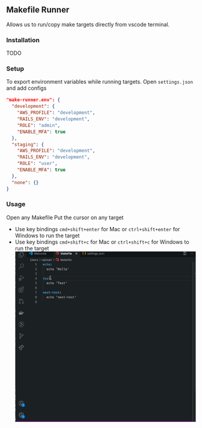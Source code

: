 ## Makefile Runner
Allows us to run/copy make targets directly from vscode terminal.
### Installation
TODO
### Setup
To export environment variables while running targets.
Open `settings.json` and add configs
``` json
"make-runner.env": {
  "development": {
    "AWS_PROFILE": "development",
    "RAILS_ENV": "development",
    "ROLE": "admin",
    "ENABLE_MFA": true
  },
  "staging": {
    "AWS_PROFILE": "development",
    "RAILS_ENV": "development",
    "ROLE": "user",
    "ENABLE_MFA": true
  },
  "none": {}
}
```
### Usage
Open any Makefile
Put the cursor on any target
- Use key bindings `cmd+shift+enter` for Mac or `ctrl+shift+enter` for Windows to run the target
- Use key bindings `cmd+shift+c` for Mac or `ctrl+shift+c` for Windows to run the target
![](sample.gif)
